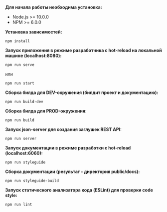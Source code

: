 **Для начала работы необходима установка:**

- Node.js >= 10.0.0
- NPM >= 6.0.0

**Установка зависимостей:**
```shell script
npm install
```

**Запуск приложения в режиме разработчика c hot-reload на локальной машине (localhost:8080):**
```shell script
npm run serve
```
или
```shell script
npm run start
```

**Сборка билда для DEV-окружения (билдит проект и документацию):**
```shell script
npm run build-dev
```

**Сборка билда для PROD-окружения:**
```shell script
npm run build
```

**Запуск json-server для создания заглушек REST API:**
```shell script
npm run server
```

**Запуск документации в режиме разработки с hot-reload (localhost:6060):**
```shell script
npm run styleguide
```

**Сборка документации (результат - директория public/docs):**
```shell script
npm run styleguide-build
```

**Запуск статического анализатора кода (ESLint) для проверки code style:**
```shell script
npm run lint
```
